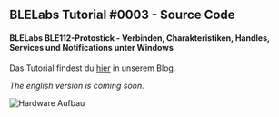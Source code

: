 ## BLELabs Tutorial #0003 - Source Code ##

#### BLELabs BLE112-Protostick - Verbinden, Charakteristiken, Handles, Services und Notifications unter Windows ####

Das Tutorial findest du [hier](http://www.blelabs.com/blog/category/tutorials) in unserem Blog.

*The english version is coming soon.*

![Hardware Aufbau][aufbau]

[aufbau]: http://www.blelabs.com/blog/wp-content/uploads/2013/07/BL_T0001_Aufbau.jpg "Tutorial Aufbau"
